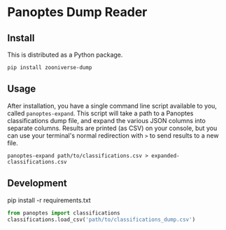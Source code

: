 # Panoptes Dump Reader

## Install

This is distributed as a Python package.

```
pip install zooniverse-dump
```

## Usage

After installation, you have a single command line script available to you, called `panoptes-expand`. This script will take a path to a Panoptes classifications dump file, and expand the various JSON columns into separate columns. Results are printed (as CSV) on your console, but you can use your terminal's normal redirection with `>` to send results to a new file.

```
panoptes-expand path/to/classifications.csv > expanded-classifications.csv
```

## Development

pip install -r requirements.txt

```python
from panoptes import classifications
classifications.load_csv('path/to/classifications_dump.csv')
```
